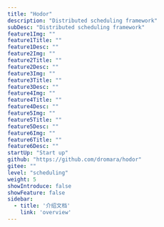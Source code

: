 ```yaml
---
title: "Hodor"
description: "Distributed scheduling framework"
subDesc: "Distributed scheduling framework"
feature1Img: ""
feature1Title: ""
feature1Desc: ""
feature2Img: ""
feature2Title: ""
feature2Desc: ""
feature3Img: ""
feature3Title: ""
feature3Desc: ""
feature4Img: ""
feature4Title: ""
feature4Desc: ""
feature5Img: ""
feature5Title: ""
feature5Desc: ""
feature6Img: ""
feature6Title: ""
feature6Desc: ""
startUp: "Start up"
github: "https://github.com/dromara/hodor"
gitee: ""
level: "scheduling"
weight: 5
showIntroduce: false
showFeature: false
sidebar:
  - title: '介绍文档'  	
    link: 'overview'
---
```


